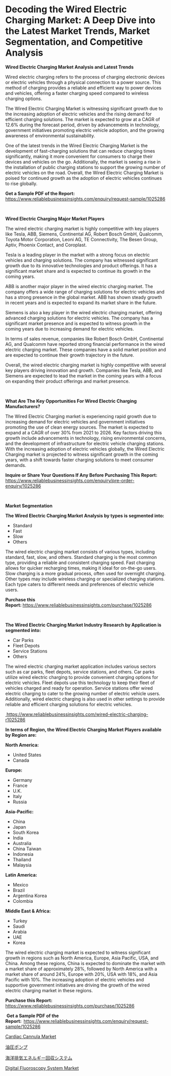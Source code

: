 <p><h1>Decoding the Wired Electric Charging Market: A Deep Dive into the Latest Market Trends, Market Segmentation, and Competitive Analysis</h1></p><p><strong>Wired Electric Charging Market Analysis and Latest Trends</strong></p>
<p><p>Wired electric charging refers to the process of charging electronic devices or electric vehicles through a physical connection to a power source. This method of charging provides a reliable and efficient way to power devices and vehicles, offering a faster charging speed compared to wireless charging options. </p><p>The Wired Electric Charging Market is witnessing significant growth due to the increasing adoption of electric vehicles and the rising demand for efficient charging solutions. The market is expected to grow at a CAGR of 12.6% during the forecast period, driven by advancements in technology, government initiatives promoting electric vehicle adoption, and the growing awareness of environmental sustainability. </p><p>One of the latest trends in the Wired Electric Charging Market is the development of fast-charging solutions that can reduce charging times significantly, making it more convenient for consumers to charge their devices and vehicles on the go. Additionally, the market is seeing a rise in the installation of public charging stations to support the growing number of electric vehicles on the road. Overall, the Wired Electric Charging Market is poised for continued growth as the adoption of electric vehicles continues to rise globally.</p></p>
<p><strong>Get a Sample PDF of the Report:&nbsp;</strong> <a href="https://www.reliablebusinessinsights.com/enquiry/request-sample/1025286">https://www.reliablebusinessinsights.com/enquiry/request-sample/1025286</a></p>
<p>&nbsp;</p>
<p><strong>Wired Electric Charging Major Market Players</strong></p>
<p><p>The wired electric charging market is highly competitive with key players like Tesla, ABB, Siemens, Continental AG, Robert Bosch GmbH, Qualcomm, Toyota Motor Corporation, Leoni AG, TE Connectivity, The Besen Group, Aptiv, Phoenix Contact, and Coroplast.</p><p>Tesla is a leading player in the market with a strong focus on electric vehicles and charging solutions. The company has witnessed significant growth due to its innovative technologies and product offerings. It has a significant market share and is expected to continue its growth in the coming years.</p><p>ABB is another major player in the wired electric charging market. The company offers a wide range of charging solutions for electric vehicles and has a strong presence in the global market. ABB has shown steady growth in recent years and is expected to expand its market share in the future.</p><p>Siemens is also a key player in the wired electric charging market, offering advanced charging solutions for electric vehicles. The company has a significant market presence and is expected to witness growth in the coming years due to increasing demand for electric vehicles.</p><p>In terms of sales revenue, companies like Robert Bosch GmbH, Continental AG, and Qualcomm have reported strong financial performance in the wired electric charging market. These companies have a solid market position and are expected to continue their growth trajectory in the future.</p><p>Overall, the wired electric charging market is highly competitive with several key players driving innovation and growth. Companies like Tesla, ABB, and Siemens are expected to lead the market in the coming years with a focus on expanding their product offerings and market presence.</p></p>
<p>&nbsp;</p>
<p><strong>What Are The Key Opportunities For Wired Electric Charging Manufacturers?</strong></p>
<p><p>The Wired Electric Charging market is experiencing rapid growth due to increasing demand for electric vehicles and government initiatives promoting the use of clean energy sources. The market is expected to expand at a CAGR of over 30% from 2021 to 2026. Key factors driving this growth include advancements in technology, rising environmental concerns, and the development of infrastructure for electric vehicle charging stations. With the increasing adoption of electric vehicles globally, the Wired Electric Charging market is projected to witness significant growth in the coming years, with a shift towards faster charging solutions to meet consumer demands.</p></p>
<p><strong>Inquire or Share Your Questions If Any Before Purchasing This Report:</strong> <a href="https://www.reliablebusinessinsights.com/enquiry/pre-order-enquiry/1025286">https://www.reliablebusinessinsights.com/enquiry/pre-order-enquiry/1025286</a></p>
<p>&nbsp;</p>
<p><strong>Market Segmentation</strong></p>
<p><strong>The Wired Electric Charging Market Analysis by types is segmented into:</strong></p>
<p><ul><li>Standard</li><li>Fast</li><li>Slow</li><li>Others</li></ul></p>
<p><p>The wired electric charging market consists of various types, including standard, fast, slow, and others. Standard charging is the most common type, providing a reliable and consistent charging speed. Fast charging allows for quicker recharging times, making it ideal for on-the-go users. Slow charging is a more gradual process, often used for overnight charging. Other types may include wireless charging or specialized charging stations. Each type caters to different needs and preferences of electric vehicle users.</p></p>
<p><strong>Purchase this Report:&nbsp;</strong><a href="https://www.reliablebusinessinsights.com/purchase/1025286">https://www.reliablebusinessinsights.com/purchase/1025286</a></p>
<p>&nbsp;</p>
<p><strong>The Wired Electric Charging Market Industry Research by Application is segmented into:</strong></p>
<p><ul><li>Car Parks</li><li>Fleet Depots</li><li>Service Stations</li><li>Others</li></ul></p>
<p><p>The wired electric charging market application includes various sectors such as car parks, fleet depots, service stations, and others. Car parks utilize wired electric charging to provide convenient charging options for electric vehicles. Fleet depots use this technology to keep their fleet of vehicles charged and ready for operation. Service stations offer wired electric charging to cater to the growing number of electric vehicle users. Additionally, wired electric charging is also used in other settings to provide reliable and efficient charging solutions for electric vehicles.</p></p>
<p><a href="https://www.reliablebusinessinsights.com/wired-electric-charging-r1025286">&nbsp;https://www.reliablebusinessinsights.com/wired-electric-charging-r1025286</a></p>
<p><strong>In terms of Region, the Wired Electric Charging Market Players available by Region are:</strong></p>
<p>
    <p> <strong> North America: </strong>
        <ul>
            <li>United States</li>
            <li>Canada</li>
        </ul>
        </p> 
    <p> <strong> Europe: </strong>
        <ul>
            <li>Germany</li>
            <li>France</li>
            <li>U.K.</li>
            <li>Italy</li>
            <li>Russia</li>
        </ul>
        </p> 
    <p> <strong> Asia-Pacific: </strong>
        <ul>
            <li>China</li>
            <li>Japan</li>
            <li>South Korea</li>
            <li>India</li>
            <li>Australia</li>
            <li>China Taiwan</li>
            <li>Indonesia</li>
            <li>Thailand</li>
            <li>Malaysia</li>
        </ul>
        </p> 
    <p> <strong> Latin America: </strong>
        <ul>
            <li>Mexico</li>
            <li>Brazil</li>
            <li>Argentina Korea</li>
            <li>Colombia</li>
        </ul>
        </p> 
    <p> <strong> Middle East & Africa: </strong>
        <ul>
            <li>Turkey</li>
            <li>Saudi</li>
            <li>Arabia</li>
            <li>UAE</li>
            <li>Korea</li>
        </ul>
    </p>
    </p>
<p><p>The wired electric charging market is expected to witness significant growth in regions such as North America, Europe, Asia Pacific, USA, and China. Among these regions, China is expected to dominate the market with a market share of approximately 28%, followed by North America with a market share of around 24%, Europe with 20%, USA with 18%, and Asia Pacific with 10%. The increasing adoption of electric vehicles and supportive government initiatives are driving the growth of the wired electric charging market in these regions.</p></p>
<p><strong>Purchase this Report: </strong><a href="https://www.reliablebusinessinsights.com/purchase/1025286">https://www.reliablebusinessinsights.com/purchase/1025286</a></p>
<p>&nbsp;<strong>Get a Sample PDF of the Report:&nbsp;&nbsp;</strong><a href="https://www.reliablebusinessinsights.com/enquiry/request-sample/1025286">https://www.reliablebusinessinsights.com/enquiry/request-sample/1025286</a></p>
<p><strong></strong></p>
<p><p><a href="https://github.com/kosella/Market-Research-Report-List-4/blob/main/cardiac-cannula-market.md">Cardiac Cannula Market</a></p><p><a href="https://github.com/EstaSprer20231/Market-Research-Report-List-2/blob/main/2025131173701.md">油圧ポンプ</a></p><p><a href="https://github.com/klon646/Market-Research-Report-List-2/blob/main/2681058173702.md">海洋排気エネルギー回収システム</a></p><p><a href="https://github.com/kufem1/Market-Research-Report-List-3/blob/main/digital-fluoroscopy-system-market.md">Digital Fluoroscopy System Market</a></p></p>